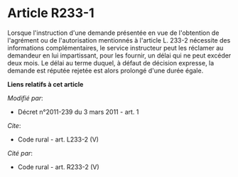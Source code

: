 # Article R233-1

Lorsque l'instruction d'une demande présentée en vue de l'obtention de l'agrément ou de l'autorisation mentionnés à l'article
L. 233-2 nécessite des informations complémentaires, le service instructeur peut les réclamer au demandeur en lui
impartissant, pour les fournir, un délai qui ne peut excéder deux mois. Le délai au terme duquel, à défaut de décision
expresse, la demande est réputée rejetée est alors prolongé d'une durée égale.

**Liens relatifs à cet article**

_Modifié par_:

  - Décret n°2011-239 du 3 mars 2011 - art. 1

_Cite_:

  - Code rural - art. L233-2 (V)

_Cité par_:

  - Code rural - art. R233-2 (V)
